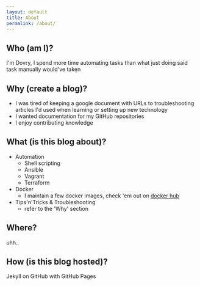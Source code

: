 ```yaml
---
layout: default
title: About
permalink: /about/
---
```


## Who (am I)?

I'm Dovry, I spend more time automating tasks than what just doing said task manually would've taken

## Why (create a blog)?

- I was tired of keeping a google document with URLs to troubleshooting articles I'd used when learning or setting up new technology
- I wanted documentation for my GitHub repositories
- I enjoy contributing knowledge

## What (is this blog about)?

- Automation
  - Shell scripting
  - Ansible
  - Vagrant
  - Terraform
- Docker
  - I maintain a few docker images, check 'em out on [docker hub](https://hub.docker.com/u/dovry)
- Tips'n'Tricks & Troubleshooting
  - refer to the 'Why' section

## Where?

uhh..

## How (is this blog hosted)?

Jekyll on GitHub with GitHub Pages
